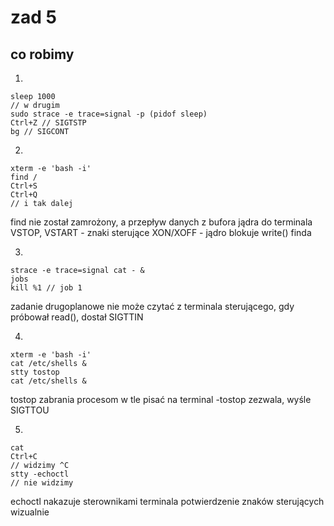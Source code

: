 # zad 5

## co robimy

1.
```
sleep 1000
// w drugim
sudo strace -e trace=signal -p (pidof sleep)
Ctrl+Z // SIGTSTP
bg // SIGCONT
```

2.
```
xterm -e 'bash -i'
find /
Ctrl+S
Ctrl+Q
// i tak dalej
```

find nie został zamrożony, a przepływ danych z bufora jądra do terminala
VSTOP, VSTART - znaki sterujące XON/XOFF - jądro blokuje write() finda 

3.
```
strace -e trace=signal cat - &
jobs
kill %1 // job 1
```

zadanie drugoplanowe nie może czytać z terminala sterującego, gdy próbował read(), dostał SIGTTIN

4.
```
xterm -e 'bash -i'
cat /etc/shells &
stty tostop
cat /etc/shells &
```

tostop zabrania procesom w tle pisać na terminal -tostop zezwala, wyśle SIGTTOU

5.
```
cat
Ctrl+C
// widzimy ^C
stty -echoctl
// nie widzimy
```

echoctl nakazuje sterownikami terminala potwierdzenie znaków sterujących wizualnie
